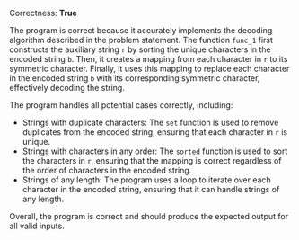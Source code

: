 Correctness: **True**

The program is correct because it accurately implements the decoding algorithm described in the problem statement. The function `func_1` first constructs the auxiliary string `r` by sorting the unique characters in the encoded string `b`. Then, it creates a mapping from each character in `r` to its symmetric character. Finally, it uses this mapping to replace each character in the encoded string `b` with its corresponding symmetric character, effectively decoding the string.

The program handles all potential cases correctly, including:

*   Strings with duplicate characters: The `set` function is used to remove duplicates from the encoded string, ensuring that each character in `r` is unique.
*   Strings with characters in any order: The `sorted` function is used to sort the characters in `r`, ensuring that the mapping is correct regardless of the order of characters in the encoded string.
*   Strings of any length: The program uses a loop to iterate over each character in the encoded string, ensuring that it can handle strings of any length.

Overall, the program is correct and should produce the expected output for all valid inputs.